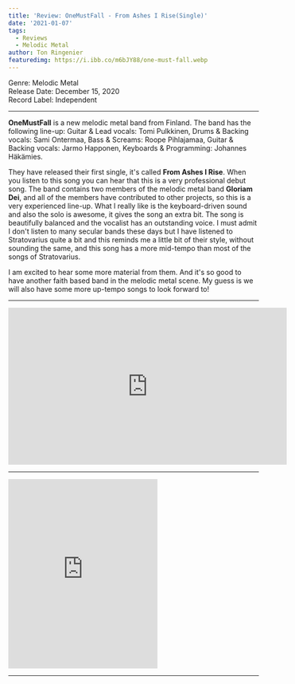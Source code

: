 ```yaml
---
title: 'Review: OneMustFall - From Ashes I Rise(Single)'
date: '2021-01-07'
tags:
  - Reviews
  - Melodic Metal
author: Ton Ringenier
featuredimg: https://i.ibb.co/m6bJY88/one-must-fall.webp
---
```


Genre: Melodic Metal <br>
Release Date: December 15, 2020<br>
Record Label: Independent<br>

<hr>

**OneMustFall** is a new melodic metal band from Finland. The band has the following line-up:  Guitar & Lead vocals: Tomi Pulkkinen, Drums & Backing vocals: Sami Ontermaa, Bass & Screams: Roope Pihlajamaa, Guitar & Backing vocals: Jarmo Happonen, Keyboards & Programming: Johannes Häkämies.

 They have released their first single, it's called **From Ashes I Rise**. When you listen to this song you can hear that this is a very professional debut song. The band contains two members of the melodic metal band **Gloriam Dei**, and all of the members have contributed to other projects, so this is a very experienced line-up.   What I really like is the keyboard-driven sound and also the solo is awesome, it gives the song an extra bit. The song is beautifully balanced and the vocalist has an outstanding voice. I must admit I don't listen to many secular bands these days but I have listened to Stratovarius quite a bit and this reminds me a little bit of their style, without sounding the same, and this song has a more mid-tempo than most of the songs of Stratovarius.

 I am excited to hear some more material from them. And it's so good to have another faith based band in the melodic metal scene. My guess is we will also have some more up-tempo songs to look forward to!

<hr>

<div class="video-container"><iframe src="https://www.youtube.com/embed/8EdGXf9HYbc" width="560" height="315" frameborder="0"></iframe></div>



<hr>

<iframe src="https://open.spotify.com/embed/track/28E6MqH3LdqKk8hjCx273Q" width="300" height="380" frameborder="0" allowtransparency="true" allow="encrypted-media"></iframe>

<hr>





